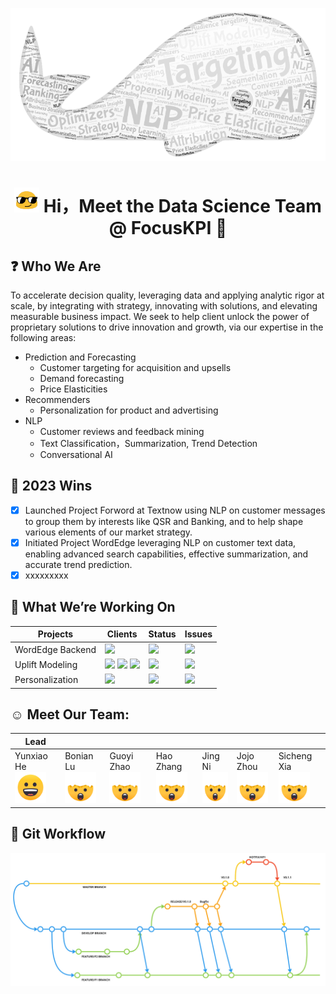 <p align="center">
  <img src="skills.png" width="600"/>
</p>

<div align="center">
<h1 style="text-align: center;"> <img src="profile/hi.gif" width="40" height="40">  Hi，Meet the Data Science Team @ FocusKPI 👋</h1>
  
</div>

## ❓ Who We Are 
To accelerate decision quality, leveraging data and applying analytic rigor at scale, by integrating with strategy, innovating with solutions, and elevating measurable business impact.​ We seek to help client unlock the power of proprietary solutions to drive innovation and growth, via our expertise in the following areas:
* Prediction and Forecasting
  * Customer targeting for acquisition and upsells
  * Demand forecasting
  * Price Elasticities
* Recommenders
  * Personalization for product and advertising
* NLP 
  * Customer reviews and feedback mining
  * Text Classification，Summarization, Trend Detection
  * Conversational AI

## 🏅 2023 Wins 
- [x] Launched Project Forword at Textnow using NLP on customer messages to group them by interests like QSR and Banking, and to help shape various elements of our market strategy.
- [x] Initiated Project WordEdge leveraging NLP on customer text data, enabling advanced search capabilities, effective summarization, and accurate trend prediction.
- [x] xxxxxxxxx

## 🚀 What We’re Working On 
| Projects         | Clients                                                                               | Status                                                                                   | Issues |
|------------------|---------------------------------------------------------------------------------------|------------------------------------------------------------------------------------------|--------|
| WordEdge Backend | ![](https://img.shields.io/badge/FocusKPI-FFA500?style=for-the-badge&logoColor=white) | ![](https://img.shields.io/badge/In_Progress-00FF00?style=for-the-badge&logoColor=white) |  ![](https://img.shields.io/badge/issue-1_open-yellow.svg) |
| Uplift Modeling  | ![](https://img.shields.io/badge/Adobe-FF0000?style=for-the-badge&logoColor=white) ![](https://img.shields.io/badge/Walmart-2a9df4?style=for-the-badge&logoColor=white) ![](https://img.shields.io/badge/CVS-FF0000?style=for-the-badge&logoColor=white) | ![](https://img.shields.io/badge/In_Progress-00FF00?style=for-the-badge&logoColor=white) |   ![](https://img.shields.io/badge/issue-1_open-yellow.svg)     |
| Personalization  | ![](https://img.shields.io/badge/Adobe-FF0000?style=for-the-badge&logoColor=white) | ![](https://img.shields.io/badge/In_Progress-00FF00?style=for-the-badge&logoColor=white) |   ![](https://img.shields.io/badge/issue-1_open-yellow.svg)     |

## ☺️ Meet Our Team:
|    Lead    |           |            |           |         |           |              |
|------------|-----------|------------|-----------|---------|-----------|--------------|
| Yunxiao He <br> <img src="profile/smile.gif" width="50" height="50"> | Bonian Lu <br> <img src="profile/brain.gif" width="50" height="50">| Guoyi Zhao <br> <img src="profile/brain.gif" width="50" height="50">| Hao Zhang <br> <img src="profile/brain.gif" width="50" height="50">| Jing Ni <br> <img src="profile/brain.gif" width="50" height="50">| Jojo Zhou <br> <img src="profile/brain.gif" width="50" height="50">| Sicheng Xia<br> <img src="profile/brain.gif" width="50" height="50"> |

## 📖 Git Workflow
<img src="profile/git.jpg">
